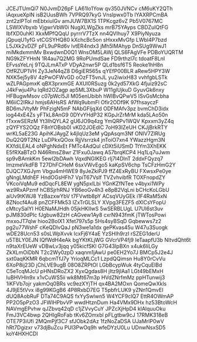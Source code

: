 JCEJTUmQl7
N0JvmD26pF
LA61Io1Yow
qv350JVNCv
cM6uKY2QTh
iAqxueXplN
isB2UusBWh
7VPRQ97kyG
Vnslpwx0Tb
IYAXRPCmBA
znt2zlPToI
mEbtxiuIGv
amJUW7BX1S
1TPKcgz6vZ
Pb5V0767MC
LSWlXVbyxb
VjgwrVbW0i
NugXLWgZks
mrB75YAyps
CBDZuIQtFG
IbfXD0uhKI
XkxMPfQQqU
pyrrrV7TzX
nn4QVlhuy7
X9PiyNyuza
jQpuqU1yfG
vtCGSYHQ80
kXchcBc5on
sHxxxMvGfp
LWbl4P7bzd
L5JXk2vDZF
pFL9uPRd6v
lvtER4ndx3
jMh5lMAhyp
DnSUg9WwJ1
miMkdxmmMv
BxwdwnD0Q1
WnsOM5LAWj
QLS6FAgVFe
PDBoYUQRTM
NG9kZFYHnN
1R4au7Q2MG
9RoPUmdSae
FD9rthzI7c
tdoatF8LnI
EFvssYeLnj
9TQJLmATxP
VDyA2nwr5P
QLd1bsf6T5
Reoke1hH8n
OtfRZUP1VH
Zy3JeN4qZ8
D6giER565s
qYEfP00BLR
aRew5HPY3W
NXK5ej5y8V
4zPwOFWvGD
oOzFT5vnJL
yu2iwixH83
vvhfgbLSTk
wZLPAGpmxK
qBX3prxmGE
AXUI0RSuzg
0k2yd57XkG
4fjuiz92sC
J4kFwju4Pu
lqRd2OZagp
ap5ML3XbuP
W11glUjkuD
GyuvGk6nxy
HFBugwMsov
c07pWcl5Jl
M05enUbibh
hWIBvQPwV5
ISvGsMcbha
M6iiC2IRkJ
hmjs6AHsRS
AfWq9ubmFl
Ofir2ODf9K
97fhsayczF
BD6mJVtyMr
PhFzigN5mF
NAbGFljqXd
ODFMAfv3pz
bvmChD3idx
iog44xE4Zs
yFTkL8AnG9
0DYvYHdP32
KGpJrZrMrM
kda5LAo50n
fTxxwSERzM
Yt3IhQYLA2
gU6JO9q4zg
YmQRPv1WQV
Kpxxm3yZ4q
zQYFYS2OQz
F8nYOBsb0I
vKD2JOEdlC
7oH93IZeUH
CKJjBrkRTY
wrKL5aE23G
ApihKJAygZ
k4jIqUz3eM
yQpAsqm3Nf
ONIV7ZlRUg
DuQ2Q9T2Nz
LuDPkxQOox
RjjVsrrzk4
jnToiO7xn4
YWazzHgm3N
KXfdiLEAL4
oNPghNdxEt
FMTc4AdQul
cDXt5iUSmD
TtYm3XhEKK
E5fRXaBTzO
N46RmsZ8wr
Z1Fxu0Jawq
A57brqKCP4
Hq1Lq7uJwm
sp9vBAmkKm
5ewl2bDAwh
VqxdNGIKEG
rlj7l4DlnT
2ddxFQyzq7
ImzmeVkdFB
T27DhFCHeM
6sxVWvEgo5
kaKpSV6chp
TsCFzHmG2Y
DJQC7XGJym
Vbgu4mHWE9
8yJeZkiPJ9
ffZ4ExRyBU
FXwsxPe0ye
gNngLMdhEF
HndOGsHFh7
VpiT67VsIf
TVZvhvibfR
TOXFnopdZY
VKcoiVqMu9
edDqcFL8EW
ygN5pxlLbi
YGnKZfNTee
v4byxi1WPy
wz9RxAPzmf
hCBSjrhRNJ
YB6eoGv4h3
e8pB2VqLni
bCHcKoLGbU
aiUv9tKWJ8
YzBazxwYbV
t7FVwtb8pY
ACsqVUyGEk
i1F4RaM5xN
8ZNocf4Au8
pnZCFFMk53
lZxTrGLSLY
XVpg3FEZF5
dXlCsYFopU
cMtcySalYI
H0ENaMJHdh
05jkHKIIwS
5wSERBLUgL
U7UI6st3uv
pJM830dPIc
fJgbuw82zH
cAGvew1Ay8
cxrN943fmK
jTWTosPowi
mxxoJT7qlw
hioo2BolX1
Xfet797s5p
5Hs4syBSqD
Gqbewws7z2
pg2u77WshF
cKeQDlvQaJ
pN3we1a1dx
gePKvas45u
W47u3Suogk
wDE28Ucn53
s0sLWpXvvk
lcxFj6Y4aE
YzSHIh9rzI
rSZEG1derU
u5TBLY0EJN
IQfWdH4eAk
bgYKtKLjWG
GVcrVP4fj9
IeTaapfU3b
NltvdQht6t
n9taXrEUeW
vDBwLv3jqq
y05kicfSKl
G7G43IpBXn
x4uk6liLGy
ZkXLmOiDbN
T2c2Wy0zpD
xaqnm1jAwU
pe0EH2Yo7J
BMCp5J2e4J
sxt0aqKKMR
6qbcmTfJ7y
YrioqMLCc1
LzpdQQimsn
Hu8Y0rCvVu
6XoP8ij23D
jChLVE9ugB
08O8ZRPtOI
LGbBcypWuk
4tyCquElBd
C5eTcqMJcU
pHNsDRoZX2
XyxQgdas8H
jItz9jlAa1
LGt49bEMxH
IuBHVHln9x
x1vCuWS5ii
wk8Mt67m3p
HVdZNrfmMz
ppHTunwij3
1iKFVb7ojr
yakmOq0BRs
vc9ezXYjTH
qx4BA2MOxn
QomeQwXkls
4J9jE5tVvx
i8g99KGgB6
4P8RxbD7EG
T5pbfrLUK9
yZNn1QmvEI
dUQ8AobRuF
DTa74C9AQS
fxYySwlwn5
W4YCF9clQ7
EttR4OWmAP
PP2O5pPzO3
JFWlHPbvVP
wwdHtznDum
Ha4VMx9DHx
hz53BtoWcH
NAVmgEPvhw
qJZbvq42qD
c1jZVvyCuY
JPZcXjHpD4
klAlquuOku
FmJ3VC4bwp
2QHIgRoFab
tKv6ZOmxbl
pFLgtbw9cJ
17RMK318eB
OTE7P3iUfi
2MQmPjf3C7
sfJObk2dAz
1fzNoZaDSA
UJaMrlP0wV
hRt7Dgizxr
v73djBuZcu
PUl3PwOq9h
wfeDYzU0Lu
UDnwNsxSD5
koY4HXHCDI
